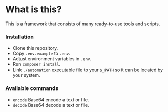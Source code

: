 # What is this?
This is a framework that consists of many ready-to-use tools and scripts.

### Installation
* Clone this repository.
* Copy `.env.example` to `.env`.
* Adjust environment variables in `.env`.
* Run `composer install`.
* Link `./automation` executable file to your `$_PATH` so it can be located by your system.

### Available commands
* `encode` Base64 encode a text or file.
* `decode` Base64 decode a text or file.
